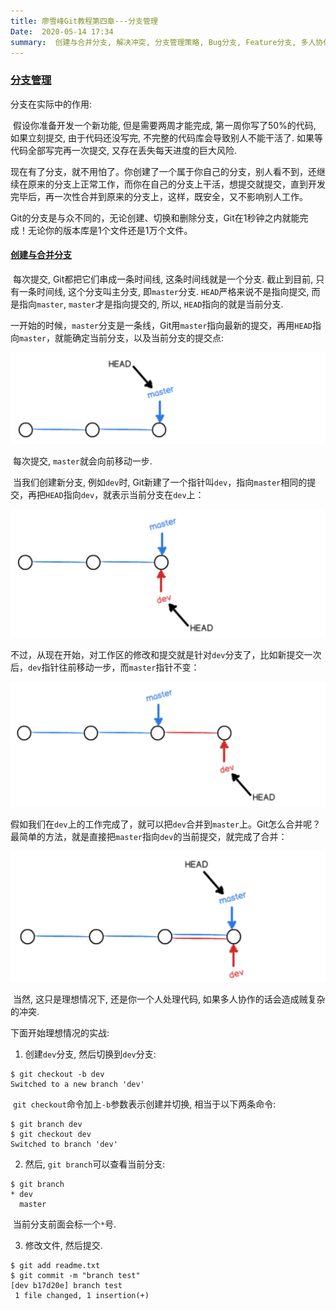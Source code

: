 ```yaml
---
title: 廖雪峰Git教程第四章---分支管理
Date:  2020-05-14 17:34
summary:  创建与合并分支, 解决冲突, 分支管理策略, Bug分支, Feature分支, 多人协作, Rebase
---
```


### [分支管理](https://www.liaoxuefeng.com/wiki/896043488029600/896954848507552#0)

分支在实际中的作用:

​		假设你准备开发一个新功能, 但是需要两周才能完成, 第一周你写了50%的代码, 如果立刻提交, 由于代码还没写完, 不完整的代码库会导致别人不能干活了. 如果等代码全部写完再一次提交, 又存在丢失每天进度的巨大风险. 

​		现在有了分支，就不用怕了。你创建了一个属于你自己的分支，别人看不到，还继续在原来的分支上正常工作，而你在自己的分支上干活，想提交就提交，直到开发完毕后，再一次性合并到原来的分支上，这样，既安全，又不影响别人工作。

​		Git的分支是与众不同的，无论创建、切换和删除分支，Git在1秒钟之内就能完成！无论你的版本库是1个文件还是1万个文件。



#### [创建与合并分支](https://www.liaoxuefeng.com/wiki/896043488029600/900003767775424)

​		每次提交, Git都把它们串成一条时间线, 这条时间线就是一个分支. 截止到目前, 只有一条时间线, 这个分支叫主分支, 即`master`分支. `HEAD`严格来说不是指向提交, 而是指向`master`, `master`才是指向提交的, 所以, `HEAD`指向的就是当前分支. 

​		一开始的时候，`master`分支是一条线，Git用`master`指向最新的提交，再用`HEAD`指向`master`，就能确定当前分支，以及当前分支的提交点: 

![image-20200514174745259](LiaoXueFengGitCourse_04_Git_ManageBranch/image-20200514174745259.png)

​		每次提交, `master`就会向前移动一步. 



​		当我们创建新分支, 例如`dev`时, Git新建了一个指针叫`dev`，指向`master`相同的提交，再把`HEAD`指向`dev`，就表示当前分支在`dev`上：

![image-20200514174951970](LiaoXueFengGitCourse_04_Git_ManageBranch/image-20200514174951970.png)

​		不过，从现在开始，对工作区的修改和提交就是针对`dev`分支了，比如新提交一次后，`dev`指针往前移动一步，而`master`指针不变：

![image-20200514175033631](LiaoXueFengGitCourse_04_Git_ManageBranch/image-20200514175033631.png)

​		假如我们在`dev`上的工作完成了，就可以把`dev`合并到`master`上。Git怎么合并呢？最简单的方法，就是直接把`master`指向`dev`的当前提交，就完成了合并：

![image-20200514175316439](LiaoXueFengGitCourse_04_Git_ManageBranch/image-20200514175316439.png)



​		当然, 这只是理想情况下, 还是你一个人处理代码, 如果多人协作的话会造成贼复杂的冲突. 



下面开始理想情况的实战: 

1. 创建`dev`分支, 然后切换到`dev`分支: 

```shell
$ git checkout -b dev
Switched to a new branch 'dev'
```

​		`git checkout`命令加上`-b`参数表示创建并切换, 相当于以下两条命令: 

```shell
$ git branch dev
$ git checkout dev
Switched to branch 'dev'
```



2. 然后, `git branch`可以查看当前分支: 

```shell
$ git branch
* dev
  master
```

​		当前分支前面会标一个`*`号. 



3. 修改文件, 然后提交. 

```shell
$ git add readme.txt 
$ git commit -m "branch test"
[dev b17d20e] branch test
 1 file changed, 1 insertion(+)
```

